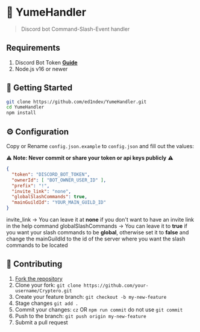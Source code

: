 # 🤖 YumeHandler
> Discord bot Command-Slash-Event handler

## Requirements

1. Discord Bot Token **[Guide](https://discordjs.guide/preparations/setting-up-a-bot-application.html#creating-your-bot)**
2. Node.js v16 or newer

## 🚀 Getting Started

```sh
git clone https://github.com/ed1ndev/YumeHandler.git
cd YumeHandler
npm install
```

## ⚙️ Configuration

Copy or Rename `config.json.example` to `config.json` and fill out the values:

⚠️ **Note: Never commit or share your token or api keys publicly** ⚠️

```json
{
  "token": "DISCORD_BOT_TOKEN",
  "ownerId": [ "BOT_OWNER_USER_ID" ],
  "prefix": "!",
  "invite_link": "none",
  "globalSlashCommands": true,
  "mainGuildId": "YOUR_MAIN_GUILD_ID"
}

```

invite_link -> You can leave it at **none** if you don't want to have an invite link in the help command
globalSlashCommands -> You can leave it to **true** if you want your slash commands to be **global**, otherwise set it to **false** and change the mainGuildId to the id of the server where you want the slash commands to be located

## 🤝 Contributing

1. [Fork the repository](https://github.com/ed1ndev/Cryptero/fork)
2. Clone your fork: `git clone https://github.com/your-username/Cryptero.git`
3. Create your feature branch: `git checkout -b my-new-feature`
4. Stage changes `git add .`
5. Commit your changes: `cz` OR `npm run commit` do not use `git commit`
6. Push to the branch: `git push origin my-new-feature`
7. Submit a pull request